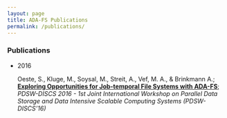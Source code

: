 ```yaml
---
layout: page
title: ADA-FS Publications
permalink: /publications/
---
```


### Publications

* 2016
	<p>Oeste, S., Kluge, M., Soysal, M., Streit, A., Vef, M. A., & Brinkmann A.;
		<a href="http://www.pdsw.org/pdsw-discs16/wips/oeste-wip-pdsw-discs16.pdf">
			<b>Exploring Opportunities for Job-temporal File Systems with ADA-FS</b>;
		</a>
	<em>
		PDSW-DISCS 2016 - 1st Joint International Workshop on Parallel Data Storage and Data Intensive Scalable Computing Systems (PDSW-DISCS’16)
	</em>
	</p>
